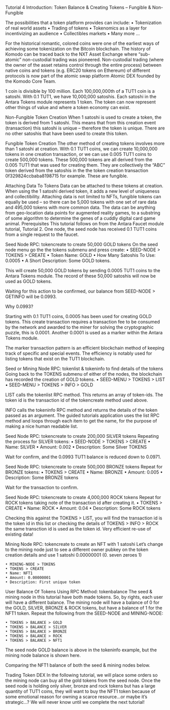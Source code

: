 Tutorial 4 Introduction: Token Balance & Creating Tokens – Fungible & Non-Fungible

The possibilities that a token platform provides can include:
    • Tokenization of real world assets
    • Trading of tokens
    • Tokenomics as a layer for incentivizing an audience
    • Collectibles markets
    • Many more …

For the historical romantic, colored coins were one of the earliest ways of achieving some tokenization on the Bitcoin blockchain.  The history of Komodo can be traced back to the NXT Asset Exchange where “sub-atomic” non-custodial trading was pioneered.  Non-custodial trading (where the owner of the asset retains control through the entire process) between native coins and  tokens (e.g. ERC20 tokens on Ethereum) of different protocols is now part of the atomic swap platform Atomic DEX founded by the Komodo Core Team.

1 coin is divisible by 100 million.  Each 100,000,000th of a TUT1 coin is a satoshi.  With 0.1 TUT1, we have 10,000,000 satoshis.  Each satoshi in the Antara Tokens module represents 1 token.  The token can now represent other things of value and where a token economy can exist.

Non-Fungible Token Creation
When 1 satoshi is used to create a token, the token is derived from 1 satoshi.   This means that from this creation event (transaction) this satoshi is unique – therefore the token is unique.  There are no other satoshis that have been used to create this token.

Fungible Token Creation
The other method of creating tokens involves more than 1 satoshi at creation.  With 0.1 TUT1 coins, we can create 10,000,000 tokens in one creation transaction, or we can use 0.005 TUT1 coins to create 500,000 tokens.  These 500,000 tokens are all derived from the 0.005 TUT1 that was used for  creating them.  They are collectively the “ABC” token derived from the satoshis in the the token creation transaction 0f329824ccbaba8198715 for example.  These are fungible.

Attaching Data To Tokens
Data can be attached to these tokens at creation.  When using the 1 satoshi derived token, it adds a new level of uniqueness and collectibility.  Attaching data is not limited to NFTs, fungible tokens can equally be used – so there can be 5,000 tokens with one set of rare data and 495,000 tokens with more common data.  The data can be anything from geo-location data points for augmented reality games, to a substring of some algorithm to determine the genes of a cuddly digital card game animal.
Prerequisites
This tutorial follows on from the Antara Faucet module tutorial, Tutorial 2.  One node, the seed node has received 0.1 TUT1 coins from a single request to the faucet.

Seed Node RPC: tokencreate to create 50,000 GOLD tokens
On the seed node menu go the the tokens submenu and press create:
    • SEED-NODE > TOKENS > CREATE
    • Token Name: GOLD
    • How Many Satoshis To Use:  0.0005
    • A Short Description: Some GOLD tokens.

This will create 50,000 GOLD tokens by sending 0.0005 TUT1 coins to the Antara Tokens module.  The record of these 50,000 satoshis will now be used as GOLD tokens.

Waiting for this action to be confirmed, our balance from SEED-NODE > GETINFO will be 0.0993.

Why 0.0993?

Starting with 0.1 TUT1 coins, 0.0005 has been used for creating GOLD tokens.  This create transaction requires a transaction fee to be consumed by the network and awarded to the miner for solving the cryptographic puzzle, this is 0.0001.   Another 0.0001 is used as a marker within the Antara Tokens module.

The marker transaction pattern is an efficient blockchain method of keeping track of specific and special events.  The efficiency is notably used for listing tokens that exist on the TUT1 blockchain.

Seed or Mining Node RPC: tokenlist & tokeninfo to find details of the tokens
Going back to the TOKENS submenu of either of the nodes, the blockchain has recorded the creation of GOLD tokens.
    • SEED-MENU > TOKENS > LIST
    • SEED-MENU > TOKENS > INFO > GOLD

LIST calls the tokenlist RPC method.   This returns an array of token-ids.  The token id is the transaction id of the tokencreate method used above.

INFO calls the tokeninfo RPC method and returns the details of the token passed as an argument. The guided tutorials application uses the list RPC method and loops through each item to get the name, for the purpose of making a nice human readable list.


Seed Node RPC: tokencreate to create 200,000 SILVER tokens
Repeating the process for SILVER tokens:
    • SEED-NODE > TOKENS > CREATE
    • Name: SILVER
    • Amount: 0.002
    • Description: Some Silver TOKENS

Wait for confirm, and the 0.0993 TUT1 balance is reduced down to 0.0971.



Seed Node RPC: tokencreate to create 500,000 BRONZE tokens
Repeat for BRONZE tokens:
    • TOKENS > CREATE
    • Name: BRONZE
    • Amount: 0.005
    • Description: Some BRONZE tokens

Wait for the transaction to confirm.

Seed Node RPC: tokencreate to create 4,000,000 ROCK tokens
Repeat for ROCK tokens taking note of the transaction id after creating it.
    • TOKENS > CREATE
    • Name: ROCK
    • Amount: 0.04
    • Description: Some ROCK tokens



Checking this against the TOKENS > LIST, you will find the transaction id is the token id in this list or checking the details of TOKENS > INFO > ROCK the same transction id is used as the token id.  Very efficient re-use of existing data!



Mining Node RPC: tokencreate to create an NFT with 1 satoshi
Let’s change to the mining node just to see a different owner pubkey on the token creation details and use 1 satoshi 0.00000001  (0. seven zeroes 1)

    • MINING-NODE > TOKENS
    • TOKENS > CREATE
    • Name: NFT1
    • Amount: 0.00000001
    • Description: First unique token

User Balance Of Tokens Using RPC Method: tokenbalance
The seed & mining node in this tutorial have both made tokens.  So, by rights, each user will have a different balance.  The mining node will have a balance of 0 for the GOLD, SILVER, BRONZE & ROCK tokens, but have a balance of 1 for the NFT1 token.
Repeat the following from the SEED-NODE and MINING-NODE:

    • TOKENS > BALANCE > GOLD
    • TOKENS > BALANCE > SILVER
    • TOKENS > BALANCE > BRONZE
    • TOKENS > BALANCE > ROCK
    • TOKENS > BALANCE > NFT1

The seed node GOLD balance is above in the tokeninfo example, but the mining node balance is shown here.

Comparing the NFT1 balance of both the seed & mining nodes below.



Trading Token DEX
In the following tutorial, we will place some orders so the mining node can buy all the gold tokens from the seed node.  Once the seed node is holding only silver, bronze and rock tokens but has a large quantity of TUT1 coins, they will want to buy the NFT1 token because of some emotional reason for owning a scarce resource...or maybe it’s strategic…?  We will never know until we complete the next tutorial!


